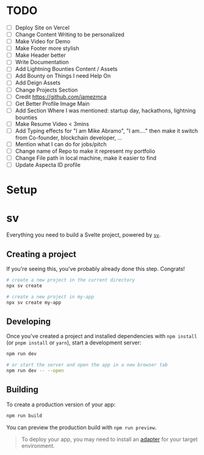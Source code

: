 # TODO

- [ ] Deploy Site on Vercel
- [ ] Change Content Writing to be personalized
- [ ] Make Video for Demo
- [ ] Make Footer more stylish
- [ ] Make Header better
- [ ] Write Documentation
- [ ] Add Lightning Bounties Content / Assets
- [ ] Add Bounty on Things I need Help On
- [ ] Add Deign Assets
- [ ] Change Projects Section
- [ ] Credit https://github.com/jamezmca
- [ ] Get Better Profile Image Main
- [ ] Add Section Where I was mentioned: startup day, hackathons, lightning bounties
- [ ] Make Resume Video < 3mins
- [ ] Add Typing effects for "I am Mike Abramo", "I am...." then make it switch from Co-founder, blockchain developer, ...
- [ ] Mention what I can do for jobs/pitch
- [ ] Change name of Repo to make it represent my portfolio
- [ ] Change File path in local machine, make it easier to find
- [ ] Update Aspecta ID profile

# Setup

# sv

Everything you need to build a Svelte project, powered by [`sv`](https://github.com/sveltejs/cli).

## Creating a project

If you're seeing this, you've probably already done this step. Congrats!

```bash
# create a new project in the current directory
npx sv create

# create a new project in my-app
npx sv create my-app
```

## Developing

Once you've created a project and installed dependencies with `npm install` (or `pnpm install` or `yarn`), start a development server:

```bash
npm run dev

# or start the server and open the app in a new browser tab
npm run dev -- --open
```

## Building

To create a production version of your app:

```bash
npm run build
```

You can preview the production build with `npm run preview`.

> To deploy your app, you may need to install an [adapter](https://svelte.dev/docs/kit/adapters) for your target environment.
